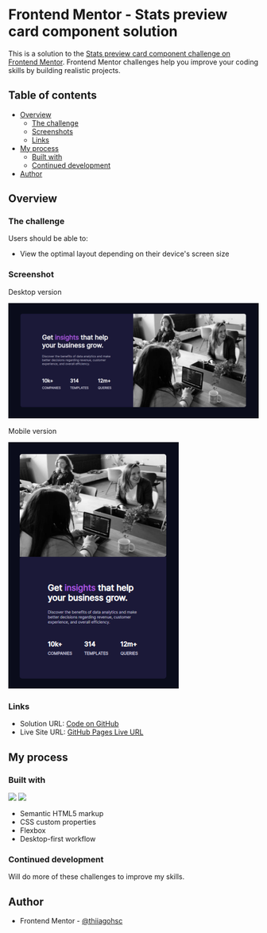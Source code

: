 # Frontend Mentor - Stats preview card component solution

This is a solution to the [Stats preview card component challenge on Frontend Mentor](https://www.frontendmentor.io/challenges/stats-preview-card-component-8JqbgoU62/hub). Frontend Mentor challenges help you improve your coding skills by building realistic projects.

## Table of contents

- [Overview](#overview)
  - [The challenge](#the-challenge)
  - [Screenshots](#screenshots)
  - [Links](#links)
- [My process](#my-process)
  - [Built with](#built-with)
  - [Continued development](#continued-development)
- [Author](#author)

## Overview

### The challenge

Users should be able to:

- View the optimal layout depending on their device's screen size

### Screenshot

Desktop version

![desktop version](/images/Version_Desktop.PNG)

Mobile version

![mobile version](/images/Version_Mobile.PNG)

### Links

- Solution URL: [Code on GitHub](https://github.com/thiiagohsc/frontendmentor-stats-preview-card-component)
- Live Site URL: [GitHub Pages Live URL](https://thiiagohsc.github.io/frontendmentor-stats-preview-card-component/)

## My process

### Built with

<!-- Bagdes -->

![](https://img.shields.io/badge/HTML5-E34F26?style=for-the-badge&logo=html5&logoColor=white)
![](https://img.shields.io/badge/Git-F05032?style=for-the-badge&logo=git&logoColor=white)

- Semantic HTML5 markup
- CSS custom properties
- Flexbox
- Desktop-first workflow

### Continued development

Will do more of these challenges to improve my skills.

## Author

- Frontend Mentor - [@thiiagohsc](https://www.frontendmentor.io/profile/thiiagohsc)

